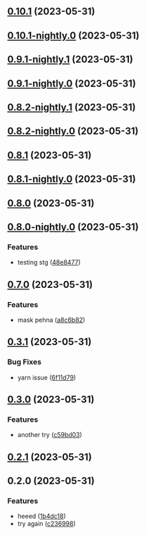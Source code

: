 

## [0.10.1](https://github.com/ximxim/layer-test/compare/v0.10.1-nightly.0...v0.10.1) (2023-05-31)

## [0.10.1-nightly.0](https://github.com/ximxim/layer-test/compare/v0.9.1-nightly.1...v0.10.1-nightly.0) (2023-05-31)

## [0.9.1-nightly.1](https://github.com/ximxim/layer-test/compare/v0.9.1-nightly.0...v0.9.1-nightly.1) (2023-05-31)

## [0.9.1-nightly.0](https://github.com/ximxim/layer-test/compare/v0.8.2-nightly.1...v0.9.1-nightly.0) (2023-05-31)

## [0.8.2-nightly.1](https://github.com/ximxim/layer-test/compare/v0.8.2-nightly.0...v0.8.2-nightly.1) (2023-05-31)

## [0.8.2-nightly.0](https://github.com/ximxim/layer-test/compare/v0.8.1...v0.8.2-nightly.0) (2023-05-31)

## [0.8.1](https://github.com/ximxim/layer-test/compare/v0.8.1-nightly.0...v0.8.1) (2023-05-31)

## [0.8.1-nightly.0](https://github.com/ximxim/layer-test/compare/v0.8.0...v0.8.1-nightly.0) (2023-05-31)

## [0.8.0](https://github.com/ximxim/layer-test/compare/v0.8.0-nightly.0...v0.8.0) (2023-05-31)

## [0.8.0-nightly.0](https://github.com/ximxim/layer-test/compare/v0.7.0...v0.8.0-nightly.0) (2023-05-31)


### Features

* testing stg ([48e8477](https://github.com/ximxim/layer-test/commit/48e8477bab86c9d7d925ffc74212ab250bf33e8c))

## [0.7.0](https://github.com/ximxim/layer-test/compare/v0.3.1...v0.7.0) (2023-05-31)


### Features

* mask pehna ([a8c6b82](https://github.com/ximxim/layer-test/commit/a8c6b823c6cbaf11f977124a4abcad3d9ee8977d))

## [0.3.1](https://github.com/ximxim/layer-test/compare/v0.3.0...v0.3.1) (2023-05-31)


### Bug Fixes

* yarn issue ([6f11d79](https://github.com/ximxim/layer-test/commit/6f11d7902e27beb279b087a55a8d6582440330ae))

## [0.3.0](https://github.com/ximxim/layer-test/compare/v0.2.1...v0.3.0) (2023-05-31)


### Features

* another try ([c59bd03](https://github.com/ximxim/layer-test/commit/c59bd03ac316bcdeaf0e0702373ceb7ae05b0f09))

## [0.2.1](https://github.com/ximxim/layer-test/compare/v0.2.0...v0.2.1) (2023-05-31)

## 0.2.0 (2023-05-31)


### Features

* heeed ([1b4dc18](https://github.com/ximxim/layer-test/commit/1b4dc18901c80e0e18efe6865d646bdcdd3f6472))
* try again ([c236998](https://github.com/ximxim/layer-test/commit/c23699890d5d64d39c0a9b65c2663310ec678574))